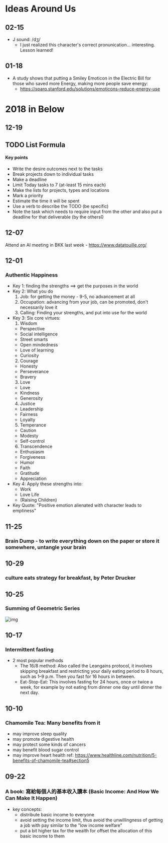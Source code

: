 Ideas Around Us
======

02-15
---
- J sound: /dʒ/
  - I just realized this character's correct pronunication... interesting. Lesson learned!

01-18
---
- A study shows that putting a Smiley Emoticon in the Electric Bill for those who saved more Energy, making more people save energy:
  - https://sparq.stanford.edu/solutions/emoticons-reduce-energy-use


2018 in Below  
===

12-19
---
## TODO List Formula
#### Key points
- Write the desire outcomes next to the tasks
- Break projects down to individual tasks
- Make a deadline
- Limit Today tasks to 7 (at-least 15 mins each)
- Make the lists for projects, types and locations
- Mark a priority
- Estimate the time it will be spent
- Use a verb to describe the TODO (be specific)
- Note the task which needs to require input from the other and also put a deadline for that deliverable (by the others0

12-07
---
Attend an AI meeting in BKK last week - https://www.datatouille.org/

12-01
---
### Authentic Happiness
- Key 1: finding the strengths ==> get the purposes in the world
- Key 2: What you do
  1. Job: for getting the money - 9-5, no advancement at all
  2. Occupation: advancing from your job, can be promoted, don't necessarily love it
  3. Calling: Finding your strengths, and put into use for the world
- Key 3: Six core virtues:
  1. Wisdom
    - Perspective
    - Social intelligence
    - Street smarts
    - Open mindedness
    - Love of learning
    - Curiosity
  2. Courage
    - Honesty
    - Perseverance
    - Bravery
  3. Love
    - Love
    - Kindness
    - Generosity
  4. Justice
    - Leadership
    - Fairness
    - Loyalty
  5. Temperance
    - Caution
    - Modesty
    - Self-control
  6. Transcendence
    - Enthusiasm
    - Forgiveness
    - Humor
    - Faith
    - Gratitude
    - Appreciation
- Key 4: Apply these strengths into:
  - Work 
  - Love Life
  - (Raising Children)
- Key Quote: "Positive emotion alienated with character leads to emptiness"

11-25
---
### Brain Dump - to write everything down on the paper or store it somewhere, untangle your brain

10-29
---
### culture eats strategy for breakfast, by Peter Drucker

10-25
---
### Summing of Geometric Series
![img](https://www.mathsisfun.com/algebra/images/partial-sum-i.gif)

10-17
----
### Intermittent fasting
- 2 most popular methods
  - The 16/8 method: Also called the Leangains protocol, it involves skipping breakfast and restricting your daily eating period to 8 hours, such as 1–9 p.m. Then you fast for 16 hours in between.
  - Eat-Stop-Eat: This involves fasting for 24 hours, once or twice a week, for example by not eating from dinner one day until dinner the next day.

10-10
-----
### Chamomile Tea: Many benefits from it
- may improve sleep quality
- may promote digestive health
- may protect some kinds of cancers
- may benefit blood sugar control
- may improve heart health
ref: https://www.healthline.com/nutrition/5-benefits-of-chamomile-tea#section5


09-22
-----
### A book: 寫給每個人的基本收入讀本 (Basic Income: And How We Can Make It Happen)
- key concepts:
  - distribute basic income to everyone
  - avoid setting the income limit, thus avoid the unwillingness of getting a job with pay similar to the "low income welfare"
  - put a bit higher tax for the wealth for offset the allocation of this basic income to them


